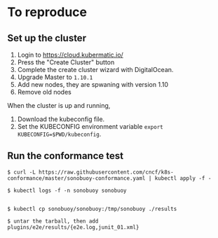 # To reproduce

## Set up the cluster

1. Login to https://cloud.kubermatic.io/
2. Press the "Create Cluster" button
3. Complete the create cluster wizard with DigitalOcean.
4. Upgrade Master to `1.10.1`
5. Add new nodes, they are spwaning with version 1.10
6. Remove old nodes

When the cluster is up and running,

1. Download the kubeconfig file.  
2. Set the KUBECONFIG environment variable `export KUBECONFIG=$PWD/kubeconfig`.

## Run the conformance test

```
$ curl -L https://raw.githubusercontent.com/cncf/k8s-conformance/master/sonobuoy-conformance.yaml | kubectl apply -f -

$ kubectl logs -f -n sonobuoy sonobuoy


$ kubectl cp sonobuoy/sonobuoy:/tmp/sonobuoy ./results

$ untar the tarball, then add plugins/e2e/results/{e2e.log,junit_01.xml}
```
